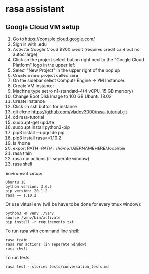 # rasa assistant

## Google Cloud VM setup

1. Go to https://console.cloud.google.com/
2. Sign in with .edu
3. Activate Google Cloud $300 credit (requires credit card but no autocharge)
3. Click on the project select button right next to the "Google Cloud Platform" logo in the upper left
4. Select "New Project" in the upper right of the pop up
5. Create a new project called rasa
6. On the sidebar select Compute Engine -> VM Instances
7. Create VM instance:
8. Machine type set to n1-standard-4(4 vCPU, 15 GB memory)
9. Change Boot Disk Image to 100 GB Ubuntu 18.02
10. Create instance
11. Click on ssh button for instance
12. git clone https://github.com/vladov3000/rasa-tutorial.git
12. cd rasa-tutorial
13. sudo apt-get update
14. sudo apt install python3-pip
15. pip3 install --upgrade pip
16. pip3 install rasa==1.10.2
16. ls /home
17. export PATH=$PATH:/home/$USERNAMEHERE/.local/bin
18. rasa train
19. rasa run actions (in seperate window)
20. rasa shell

Enviroment setup:

    Ubuntu 18
    python version: 3.6.9
    pip version: 20.1.2
    rasa == 1.10.2
    
Or use virtual env (will be have to be done for every tmux window):

    python3 -m venv ./venv
    source /venv/bin/activate
    pip install -r requirements.txt

To run rasa with command line shell:

    rasa train
    rasa run actions (in seperate window)
    rasa shell
    
To run tests:

    rasa test --stories tests/conversation_tests.md
